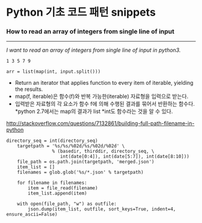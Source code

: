 # Python 기초 코드 패턴 snippets

### How to read an array of integers from single line of input
***
*I want to read an array of integers from single line of input in python3.*
```
1 3 5 7 9
```

``` 
arr = list(map(int, input.split())) 
```

- Return an iterator that applies function to every item of iterable, yielding the results.
- map(f, iterable)은 함수(f)와 반복 가능한(iterable) 자료형을 입력으로 받는다.
- 입력받은 자료형의 각 요소가 함수 f에 의해 수행된 결과를 묶어서 반환하는 함수다.
*python 2.7에서는 map의 결과가 list
*int도 함수라는 것을 알 수 있다.

http://stackoverflow.com/questions/7132861/building-full-path-filename-in-python

```
directory_seq = int(directory_seq)
    targetpath = '%s/%s/%02d/%s/%02d/%02d' \
                 % (basedir, thirddir, directory_seq, \
                    int(date[0:4]), int(date[5:7]), int(date[8:10]))
    file_path = os.path.join(targetpath, 'merged.json')
    item_list = []
    filenames = glob.glob('%s/*.json' % targetpath)

    for filename in filenames:
        item = file_read(filename)
        item_list.append(item)

    with open(file_path, "w") as outfile:
        json.dump(item_list, outfile, sort_keys=True, indent=4, ensure_ascii=False)
```